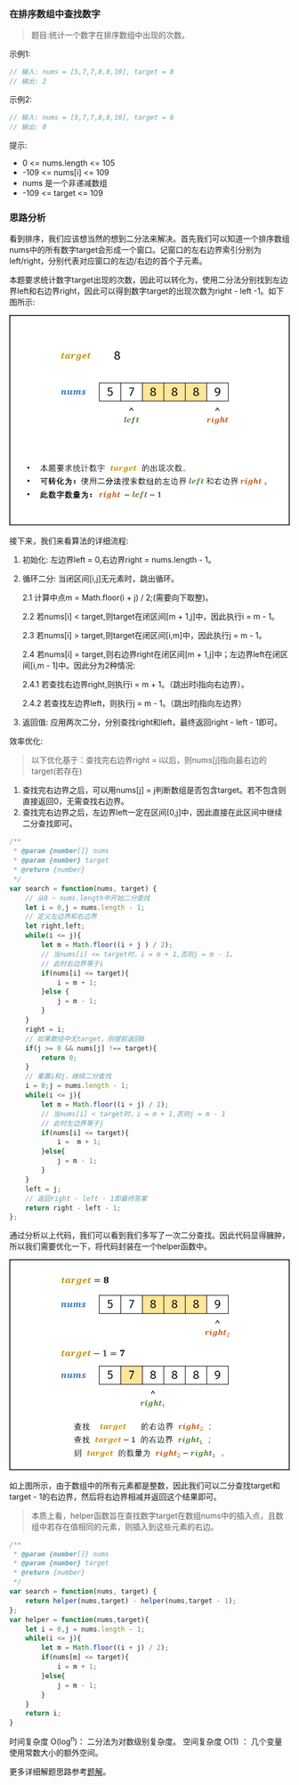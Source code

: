 ### 在排序数组中查找数字

> 题目:统计一个数字在排序数组中出现的次数。

示例1:

```js
// 输入: nums = [5,7,7,8,8,10], target = 8
// 输出: 2
```

示例2:


```js
// 输入: nums = [5,7,7,8,8,10], target = 6
// 输出: 0
```

提示:

* 0 <= nums.length <= 105
* -109 <= nums[i] <= 109
* nums 是一个非递减数组
* -109 <= target <= 109


### 思路分析

看到排序，我们应该想当然的想到二分法来解决。首先我们可以知道一个排序数组nums中的所有数字target会形成一个窗口。记窗口的左右边界索引分别为left/right，分别代表对应窗口的左边/右边的首个子元素。

本题要求统计数字target出现的次数，因此可以转化为，使用二分法分别找到左边界left和右边界right，因此可以得到数字target的出现次数为right - left -1。如下图所示:

![](../../images/searchNumber-1.png)

接下来，我们来看算法的详细流程:

1. 初始化: 左边界left = 0,右边界right = nums.length - 1。
2. 循环二分: 当闭区间[i,j]无元素时，跳出循环。

   2.1 计算中点m = Math.floor(i + j) / 2;(需要向下取整)。

   2.2 若nums[i] < target,则target在闭区间[m + 1,j]中，因此执行i = m - 1。

   2.3 若nums[i] > target,则target在闭区间[i,m]中，因此执行j = m - 1。

   2.4 若nums[i] = target,则右边界right在闭区间[m + 1,j]中；左边界left在闭区间[i,m - 1]中。因此分为2种情况:

      2.4.1 若查找右边界right,则执行i = m + 1。（跳出时i指向右边界）。

      2.4.2 若查找左边界left，则执行j = m - 1。（跳出时j指向左边界）
3. 返回值: 应用两次二分，分别查找right和left，最终返回right - left - 1即可。

效率优化:

> 以下优化基于：查找完右边界right = i以后，则nums[j]指向最右边的target(若存在)

1. 查找完右边界之后，可以用nums[j] = j判断数组是否包含target。若不包含则直接返回0，无需查找右边界。
2. 查找完右边界之后，左边界left一定在区间[0,j]中，因此直接在此区间中继续二分查找即可。

```js
/**
 * @param {number[]} nums
 * @param {number} target
 * @return {number}
 */
var search = function(nums, target) {
    // 从0 ~ nums.length中开始二分查找
    let i = 0,j = nums.length - 1;
    // 定义左边界和右边界
    let right,left;
    while(i <= j){
        let m = Math.floor((i + j ) / 2);
        // 当nums[i] <= target时，i = m + 1,否则j = m - 1。
        // 此时右边界等于i
        if(nums[i] <= target){
            i = m + 1;
        }else {
            j = m - 1;
        }
    }
    right = i;
    // 如果数组中无target，则提前返回0
    if(j >= 0 && nums[j] !== target){
        return 0;
    }
    // 重置i和j，继续二分查找
    i = 0;j = nums.length - 1;
    while(i <= j){
        let m = Math.floor((i + j) / 2);
        // 当nums[i] < target时，i = m + 1,否则j = m - 1
        // 此时左边界等于j
        if(nums[i] <= target){
            i =  m + 1;
        }else{
            j = m - 1;
        }
    }
    left = j;
    // 返回right - left - 1即最终答案
    return right - left - 1;
};
```

通过分析以上代码，我们可以看到我们多写了一次二分查找。因此代码显得臃肿，所以我们需要优化一下，将代码封装在一个helper函数中。

![](../../images/searchNumber-2.png)

如上图所示，由于数组中的所有元素都是整数，因此我们可以二分查找target和target - 1的右边界，然后将右边界相减并返回这个结果即可。

> 本质上看，helper函数旨在查找数字target在数组nums中的插入点，且数组中若存在值相同的元素，则插入到这些元素的右边。


```js
/**
 * @param {number[]} nums
 * @param {number} target
 * @return {number}
 */
var search = function(nums, target) {
    return helper(nums,target) - helper(nums,target - 1);
};
var helper = function(nums,target){
    let i = 0,j = nums.length - 1;
    while(i <= j){
        let m = Math.floor((i + j) / 2);
        if(nums[m] <= target){
            i = m + 1;
        }else{
            j = m - 1;
        }
    }
    return i;
}
```

时间复杂度 O(log<sup>n</sup>)： 二分法为对数级别复杂度。
空间复杂度 O(1) ： 几个变量使用常数大小的额外空间。

更多详细解题思路参考[题解](https://leetcode-cn.com/problems/zai-pai-xu-shu-zu-zhong-cha-zhao-shu-zi-lcof/solution/zai-pai-xu-shu-zu-zhong-cha-zhao-shu-zi-wl6kr/)。


